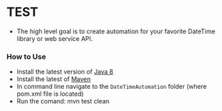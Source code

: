 # TEST

* The high level goal is to create automation for your favorite DateTime library or web service API.



### How to Use

- Install the latest version of [Java 8]
- Install the latest of [Maven]
- In command line navigate to the `DateTimeAutomation` folder (where pom.xml file is located)
- Run the comand:
mvn test clean


[Java 8]: http://www.oracle.com/technetwork/java/javase/downloads/index.html
[Maven]: https://maven.apache.org/download.cgi
